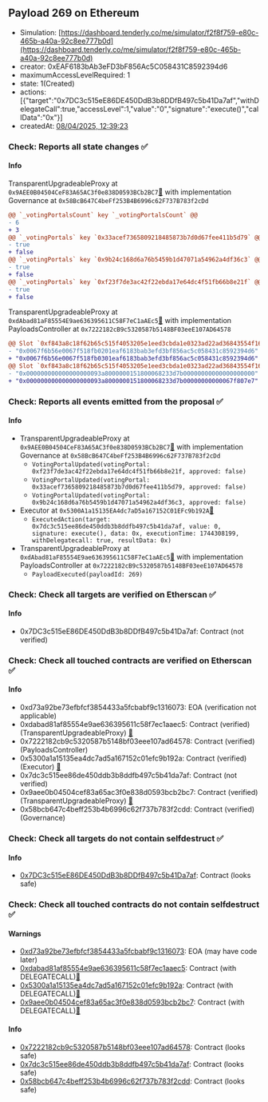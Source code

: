 ## Payload 269 on Ethereum

- Simulation: [https://dashboard.tenderly.co/me/simulator/f2f8f759-e80c-465b-a40a-92c8ee777b0d](https://dashboard.tenderly.co/me/simulator/f2f8f759-e80c-465b-a40a-92c8ee777b0d)
- creator: 0xEAF6183bAb3eFD3bF856Ac5C058431C8592394d6
- maximumAccessLevelRequired: 1
- state: 1(Created)
- actions: [{"target":"0x7DC3c515eE86DE450DdB3b8DDfB497c5b41Da7af","withDelegateCall":true,"accessLevel":1,"value":"0","signature":"execute()","callData":"0x"}]
- createdAt: [08/04/2025, 12:39:23](https://etherscan.io/tx/0x92a10f63bd5b4f6c7d3c75a0f197e1faa1f48d45bd9b6226be4609439cc3b904)

### Check: Reports all state changes :white_check_mark:

#### Info


TransparentUpgradeableProxy at `0x9AEE0B04504CeF83A65AC3f0e838D0593BCb2BC7`[:ghost:](https://github.com/bgd-labs/aave-address-book "GovernanceV3Ethereum.GOVERNANCE") with implementation Governance at `0x58BcB647C4beFf253B4B6996c62F737B783f2cDd`
```diff
@@ `_votingPortalsCount` key `_votingPortalsCount` @@
- 6
+ 3
@@ `_votingPortals` key `0x33acef7365809218485873b7d0d67fee411b5d79` @@
- true
+ false
@@ `_votingPortals` key `0x9b24c168d6a76b5459b1d47071a54962a4df36c3` @@
- true
+ false
@@ `_votingPortals` key `0xf23f7de3ac42f22ebda17e64dc4f51fb66b8e21f` @@
- true
+ false
```

TransparentUpgradeableProxy at `0xdAbad81aF85554E9ae636395611C58F7eC1aAEc5`[:ghost:](https://github.com/bgd-labs/aave-address-book "GovernanceV3Ethereum.PAYLOADS_CONTROLLER") with implementation PayloadsController at `0x7222182cB9c5320587b5148BF03eeE107AD64578`
```diff
@@ Slot `0xf843a8c18f62b65c515f4053205e1eed3cbda1e0323ad22ad36843554f16bfc6` @@
- "0x0067f6b56e0067f518fb0201eaf6183bab3efd3bf856ac5c058431c8592394d6"
+ "0x0067f6b56e0067f518fb0301eaf6183bab3efd3bf856ac5c058431c8592394d6"
@@ Slot `0xf843a8c18f62b65c515f4053205e1eed3cbda1e0323ad22ad36843554f16bfc7` @@
- "0x000000000000000000093a8000000151800068233d7b00000000000000000000"
+ "0x000000000000000000093a8000000151800068233d7b00000000000067f807e7"
```


### Check: Reports all events emitted from the proposal :white_check_mark:

#### Info

- TransparentUpgradeableProxy at `0x9AEE0B04504CeF83A65AC3f0e838D0593BCb2BC7`[:ghost:](https://github.com/bgd-labs/aave-address-book "GovernanceV3Ethereum.GOVERNANCE") with implementation Governance at `0x58BcB647C4beFf253B4B6996c62F737B783f2cDd`
  - `VotingPortalUpdated(votingPortal: 0xf23f7de3ac42f22ebda17e64dc4f51fb66b8e21f, approved: false)`
  - `VotingPortalUpdated(votingPortal: 0x33acef7365809218485873b7d0d67fee411b5d79, approved: false)`
  - `VotingPortalUpdated(votingPortal: 0x9b24c168d6a76b5459b1d47071a54962a4df36c3, approved: false)`
- Executor at `0x5300A1a15135EA4dc7aD5a167152C01EFc9b192A`[:ghost:](https://github.com/bgd-labs/aave-address-book "AaveV2Ethereum.POOL_ADMIN, AaveV2EthereumAMM.POOL_ADMIN, AaveV3Ethereum.ACL_ADMIN, AaveV3EthereumEtherFi.ACL_ADMIN, AaveV3EthereumLido.ACL_ADMIN, GovernanceV3Ethereum.EXECUTOR_LVL_1")
  - `ExecutedAction(target: 0x7dc3c515ee86de450ddb3b8ddfb497c5b41da7af, value: 0, signature: execute(), data: 0x, executionTime: 1744308199, withDelegatecall: true, resultData: 0x)`
- TransparentUpgradeableProxy at `0xdAbad81aF85554E9ae636395611C58F7eC1aAEc5`[:ghost:](https://github.com/bgd-labs/aave-address-book "GovernanceV3Ethereum.PAYLOADS_CONTROLLER") with implementation PayloadsController at `0x7222182cB9c5320587b5148BF03eeE107AD64578`
  - `PayloadExecuted(payloadId: 269)`

### Check: Check all targets are verified on Etherscan :white_check_mark:

#### Info

- 0x7DC3c515eE86DE450DdB3b8DDfB497c5b41Da7af: Contract (not verified) 

### Check: Check all touched contracts are verified on Etherscan :white_check_mark:

#### Info

- 0xd73a92be73efbfcf3854433a5fcbabf9c1316073: EOA (verification not applicable)
- 0xdabad81af85554e9ae636395611c58f7ec1aaec5: Contract (verified) (TransparentUpgradeableProxy) [:ghost:](https://github.com/bgd-labs/aave-address-book "GovernanceV3Ethereum.PAYLOADS_CONTROLLER")
- 0x7222182cb9c5320587b5148bf03eee107ad64578: Contract (verified) (PayloadsController) 
- 0x5300a1a15135ea4dc7ad5a167152c01efc9b192a: Contract (verified) (Executor) [:ghost:](https://github.com/bgd-labs/aave-address-book "AaveV2Ethereum.POOL_ADMIN, AaveV2EthereumAMM.POOL_ADMIN, AaveV3Ethereum.ACL_ADMIN, AaveV3EthereumEtherFi.ACL_ADMIN, AaveV3EthereumLido.ACL_ADMIN, GovernanceV3Ethereum.EXECUTOR_LVL_1")
- 0x7dc3c515ee86de450ddb3b8ddfb497c5b41da7af: Contract (not verified) 
- 0x9aee0b04504cef83a65ac3f0e838d0593bcb2bc7: Contract (verified) (TransparentUpgradeableProxy) [:ghost:](https://github.com/bgd-labs/aave-address-book "GovernanceV3Ethereum.GOVERNANCE")
- 0x58bcb647c4beff253b4b6996c62f737b783f2cdd: Contract (verified) (Governance) 

### Check: Check all targets do not contain selfdestruct :white_check_mark:

#### Info

- [0x7DC3c515eE86DE450DdB3b8DDfB497c5b41Da7af](https://etherscan.io/address/0x7DC3c515eE86DE450DdB3b8DDfB497c5b41Da7af): Contract (looks safe)

### Check: Check all touched contracts do not contain selfdestruct :white_check_mark:

#### Warnings

- [0xd73a92be73efbfcf3854433a5fcbabf9c1316073](https://etherscan.io/address/0xd73a92be73efbfcf3854433a5fcbabf9c1316073): EOA (may have code later)
- [0xdabad81af85554e9ae636395611c58f7ec1aaec5](https://etherscan.io/address/0xdabad81af85554e9ae636395611c58f7ec1aaec5): Contract (with DELEGATECALL)[:ghost:](https://github.com/bgd-labs/aave-address-book "GovernanceV3Ethereum.PAYLOADS_CONTROLLER")
- [0x5300a1a15135ea4dc7ad5a167152c01efc9b192a](https://etherscan.io/address/0x5300a1a15135ea4dc7ad5a167152c01efc9b192a): Contract (with DELEGATECALL)[:ghost:](https://github.com/bgd-labs/aave-address-book "AaveV2Ethereum.POOL_ADMIN, AaveV2EthereumAMM.POOL_ADMIN, AaveV3Ethereum.ACL_ADMIN, AaveV3EthereumEtherFi.ACL_ADMIN, AaveV3EthereumLido.ACL_ADMIN, GovernanceV3Ethereum.EXECUTOR_LVL_1")
- [0x9aee0b04504cef83a65ac3f0e838d0593bcb2bc7](https://etherscan.io/address/0x9aee0b04504cef83a65ac3f0e838d0593bcb2bc7): Contract (with DELEGATECALL)[:ghost:](https://github.com/bgd-labs/aave-address-book "GovernanceV3Ethereum.GOVERNANCE")

#### Info

- [0x7222182cb9c5320587b5148bf03eee107ad64578](https://etherscan.io/address/0x7222182cb9c5320587b5148bf03eee107ad64578): Contract (looks safe)
- [0x7dc3c515ee86de450ddb3b8ddfb497c5b41da7af](https://etherscan.io/address/0x7dc3c515ee86de450ddb3b8ddfb497c5b41da7af): Contract (looks safe)
- [0x58bcb647c4beff253b4b6996c62f737b783f2cdd](https://etherscan.io/address/0x58bcb647c4beff253b4b6996c62f737b783f2cdd): Contract (looks safe)

